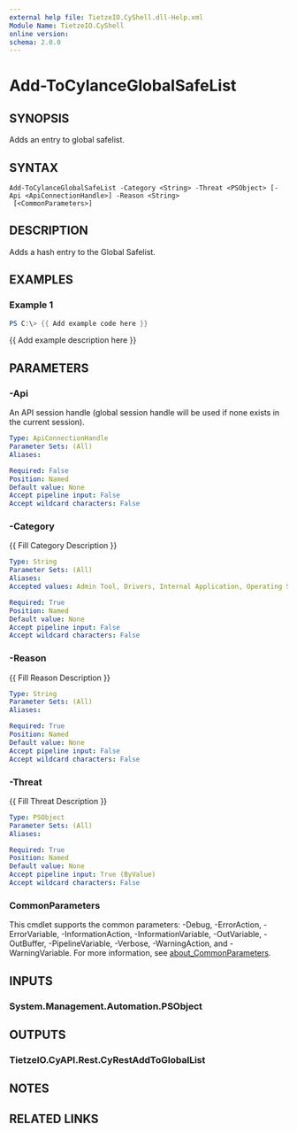 ```yaml
---
external help file: TietzeIO.CyShell.dll-Help.xml
Module Name: TietzeIO.CyShell
online version:
schema: 2.0.0
---
```


# Add-ToCylanceGlobalSafeList

## SYNOPSIS
Adds an entry to global safelist. 

## SYNTAX

```
Add-ToCylanceGlobalSafeList -Category <String> -Threat <PSObject> [-Api <ApiConnectionHandle>] -Reason <String>
 [<CommonParameters>]
```

## DESCRIPTION
Adds a hash entry to the Global Safelist.

## EXAMPLES

### Example 1
```powershell
PS C:\> {{ Add example code here }}
```

{{ Add example description here }}

## PARAMETERS

### -Api
An API session handle (global session handle will be used if none exists in the current session).

```yaml
Type: ApiConnectionHandle
Parameter Sets: (All)
Aliases:

Required: False
Position: Named
Default value: None
Accept pipeline input: False
Accept wildcard characters: False
```

### -Category
{{ Fill Category Description }}

```yaml
Type: String
Parameter Sets: (All)
Aliases:
Accepted values: Admin Tool, Drivers, Internal Application, Operating System, Security Software, None

Required: True
Position: Named
Default value: None
Accept pipeline input: False
Accept wildcard characters: False
```

### -Reason
{{ Fill Reason Description }}

```yaml
Type: String
Parameter Sets: (All)
Aliases:

Required: True
Position: Named
Default value: None
Accept pipeline input: False
Accept wildcard characters: False
```

### -Threat
{{ Fill Threat Description }}

```yaml
Type: PSObject
Parameter Sets: (All)
Aliases:

Required: True
Position: Named
Default value: None
Accept pipeline input: True (ByValue)
Accept wildcard characters: False
```

### CommonParameters
This cmdlet supports the common parameters: -Debug, -ErrorAction, -ErrorVariable, -InformationAction, -InformationVariable, -OutVariable, -OutBuffer, -PipelineVariable, -Verbose, -WarningAction, and -WarningVariable. For more information, see [about_CommonParameters](http://go.microsoft.com/fwlink/?LinkID=113216).

## INPUTS

### System.Management.Automation.PSObject

## OUTPUTS

### TietzeIO.CyAPI.Rest.CyRestAddToGlobalList

## NOTES

## RELATED LINKS
